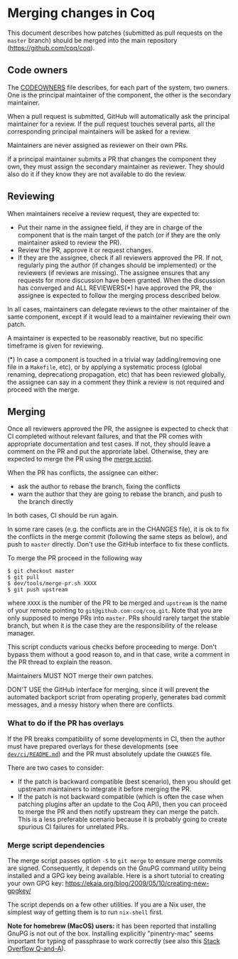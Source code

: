 # Merging changes in Coq

This document describes how patches (submitted as pull requests
on the `master` branch) should be
merged into the main repository (https://github.com/coq/coq).

## Code owners

The [CODEOWNERS](/.github/CODEOWNERS) file describes, for each part of the
system, two owners. One is the principal maintainer of the component, the other
is the secondary maintainer.

When a pull request is submitted, GitHub will automatically ask the principal
maintainer for a review. If the pull request touches several parts, all the
corresponding principal maintainers will be asked for a review.

Maintainers are never assigned as reviewer on their own PRs.

If a principal maintainer submits a PR that changes the component they own, they
must assign the secondary maintainer as reviewer. They should also do it if they
know they are not available to do the review.

## Reviewing

When maintainers receive a review request, they are expected to:

* Put their name in the assignee field, if they are in charge of the component
  that is the main target of the patch (or if they are the only maintainer asked
  to review the PR).
* Review the PR, approve it or request changes.
* If they are the assignee, check if all reviewers approved the PR. If not,
  regularly ping the author (if changes should be implemented) or the reviewers
  (if reviews are missing). The assignee ensures that any requests for more
  discussion have been granted. When the discussion has converged and ALL
  REVIEWERS(*) have approved the PR, the assignee is expected to follow the merging
  process described below.

In all cases, maintainers can delegate reviews to the other maintainer of the
same component, except if it would lead to a maintainer reviewing their own
patch.

A maintainer is expected to be reasonably reactive, but no specific timeframe is
given for reviewing.

(*) In case a component is touched in a trivial way (adding/removing one file in
a `Makefile`, etc), or by applying a systematic process (global renaming,
deprecationg propagation, etc) that has been reviewed globally, the assignee can
say in a comment they think a review is not required and proceed with the merge.

## Merging

Once all reviewers approved the PR, the assignee is expected to check that CI
completed without relevant failures, and that the PR comes with appropriate
documentation and test cases. If not, they should leave a comment on the PR and
put the approriate label. Otherwise, they are expected to merge the PR using the
[merge script](/dev/tools/merge-pr.sh).

When the PR has conflicts, the assignee can either:
- ask the author to rebase the branch, fixing the conflicts
- warn the author that they are going to rebase the branch, and push to the
  branch directly

In both cases, CI should be run again.

In some rare cases (e.g. the conflicts are in the CHANGES file), it is ok to fix
the conflicts in the merge commit (following the same steps as below), and push
to `master` directly. Don't use the GitHub interface to fix these conflicts.

To merge the PR proceed in the following way
```
$ git checkout master
$ git pull
$ dev/tools/merge-pr.sh XXXX
$ git push upstream
```
where `XXXX` is the number of the PR to be merged and `upstream` is the name
of your remote pointing to `git@github.com:coq/coq.git`.
Note that you are only supposed to merge PRs into `master`. PRs should rarely
target the stable branch, but when it is the case they are the responsibility
of the release manager.

This script conducts various checks before proceeding to merge. Don't bypass them
without a good reason to, and in that case, write a comment in the PR thread to
explain the reason.

Maintainers MUST NOT merge their own patches.

DON'T USE the GitHub interface for merging, since it will prevent the automated
backport script from operating properly, generates bad commit messages, and a
messy history when there are conflicts.

### What to do if the PR has overlays

If the PR breaks compatibility of some developments in CI, then the author must
have prepared overlays for these developments (see [`dev/ci/README.md`](/dev/ci/README.md))
and the PR must absolutely update the `CHANGES` file.

There are two cases to consider:

- If the patch is backward compatible (best scenario), then you should get
  upstream maintainers to integrate it before merging the PR.
- If the patch is not backward compatible (which is often the case when
  patching plugins after an update to the Coq API), then you can proceed to
  merge the PR and then notify upstream they can merge the patch. This is a
  less preferable scenario because it is probably going to create
  spurious CI failures for unrelated PRs.

### Merge script dependencies

The merge script passes option `-S` to `git merge` to ensure merge commits
are signed. Consequently, it depends on the GnuPG command utility being
installed and a GPG key being available. Here is a short tutorial to
creating your own GPG key:
<https://ekaia.org/blog/2009/05/10/creating-new-gpgkey/>

The script depends on a few other utilities. If you are a Nix user, the
simplest way of getting them is to run `nix-shell` first.

**Note for homebrew (MacOS) users:** it has been reported that installing GnuPG
is not out of the box. Installing explicitly "pinentry-mac" seems important for
typing of passphrase to work correctly (see also this
[Stack Overflow Q-and-A](https://stackoverflow.com/questions/39494631/gpg-failed-to-sign-the-data-fatal-failed-to-write-commit-object-git-2-10-0)).
